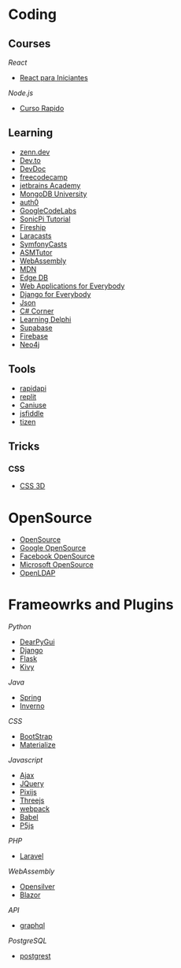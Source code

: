 # Coding

## Courses
*React*
* [React para Iniciantes](https://www.udemy.com/course/react-para-iniciantes-free/)

*Node.js*
* [Curso Rapido](https://www.youtube.com/watch?v=XN705pQeoyU&list=PLx4x_zx8csUjFC41ev2qX5dnr-0ThpoXE)

## Learning
* [zenn.dev](https://zenn.dev/)
* [Dev.to](https://dev.to/)
* [DevDoc](https://devdocs.io/)
* [freecodecamp](https://www.freecodecamp.org/)
* [jetbrains Academy](https://www.jetbrains.com/academy/)
* [MongoDB University](https://university.mongodb.com/courses/catalog)
* [auth0](https://auth0.com/resources)
* [GoogleCodeLabs](https://codelabs.developers.google.com/)
* [SonicPi Tutorial](https://sonic-pi.net/tutorial.html#section-1)
* [Fireship](https://fireship.io/lessons/)
* [Laracasts](https://laracasts.com/)
* [SymfonyCasts](https://symfonycasts.com/courses#tracks)
* [ASMTutor](https://asmtutor.com/)
* [WebAssembly](https://rustwasm.github.io/docs/book/)
* [MDN](https://developer.mozilla.org/de/)
* [Edge DB](https://www.edgedb.com/)
* [Web Applications for Everybody](https://www.wa4e.com/lessons)
* [Django for Everybody](https://www.dj4e.com/lessons)
* [Json](https://www.json.org/json-en.html)
* [C# Corner](https://www.c-sharpcorner.com/learn/)
* [Learning Delphi](https://learndelphi.org/pt/#bootcamp)
* [Supabase](https://supabase.com/)
* [Firebase](https://firebase.google.com/?gclsrc=aw.ds&gclid=Cj0KCQiAybaRBhDtARIsAIEG3kmT7L2r9q4rl8ecLX2eUt0lvYsJZE1WWI_rnAo-7nMvDglN4jPJ_fMaAicEEALw_wcB)
* [Neo4j](https://neo4j.com/)

## Tools
* [rapidapi](https://rapidapi.com/hub)
* [replit](https://replit.com/)
* [Caniuse](https://caniuse.com/?search=date)
* [jsfiddle](https://jsfiddle.net/)
* [tizen](https://developer.tizen.org/development/tizen-studio/)

## Tricks
### CSS
* [CSS 3D](https://vinceumo.github.io/devNotes/CSS/css-3d-scrolling-on-the-z-axis/)

# OpenSource
* [OpenSource](https://opensource.com/)
* [Google OpenSource](https://opensource.google/projects/explore/featured)
* [Facebook OpenSource](https://opensource.fb.com/projects)
* [Microsoft OpenSource](https://opensource.microsoft.com/projects)
* [OpenLDAP](https://www.openldap.org/project/)

# Frameowrks and Plugins
*Python*
* [DearPyGui](https://github.com/hoffstadt/DearPyGui/wiki)
* [Django](https://www.djangoproject.com/)
* [Flask](https://flask.palletsprojects.com/en/2.0.x/)
* [Kivy](https://kivy.org/#home)

*Java*
* [Spring](https://spring.io/)
* [Inverno](https://inverno.io/)

*CSS*
* [BootStrap](https://getbootstrap.com/)
* [Materialize](https://materializecss.com/)

*Javascript*
* [Ajax](https://www.w3schools.com/js/js_ajax_intro.asp)
* [JQuery](https://jquery.com/)
* [Pixijs](https://pixijs.com/)
* [Threejs](https://threejs.org/)
* [webpack](https://webpack.js.org/)
* [Babel](https://babeljs.io/)
* [P5js](https://p5js.org/)

*PHP*
* [Laravel](https://laravel.com/)

*WebAssembly*
* [Opensilver](https://opensilver.net/)
* [Blazor](https://dotnet.microsoft.com/apps/aspnet/web-apps/blazor)

*API*
* [graphql](https://graphql.org/)

*PostgreSQL*
* [postgrest](https://postgrest.org/en/v8.0/)
